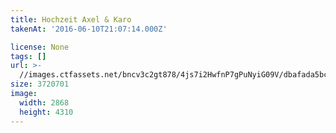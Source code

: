 ```yaml
---
title: Hochzeit Axel & Karo
takenAt: '2016-06-10T21:07:14.000Z'

license: None
tags: []
url: >-
  //images.ctfassets.net/bncv3c2gt878/4js7i2HwfnP7gPuNyiG09V/dbafada5bc340c345b1abf4655dfaa21/hochzeit-axel--karo_28100127551_o
size: 3720701
image:
  width: 2868
  height: 4310
---
```

